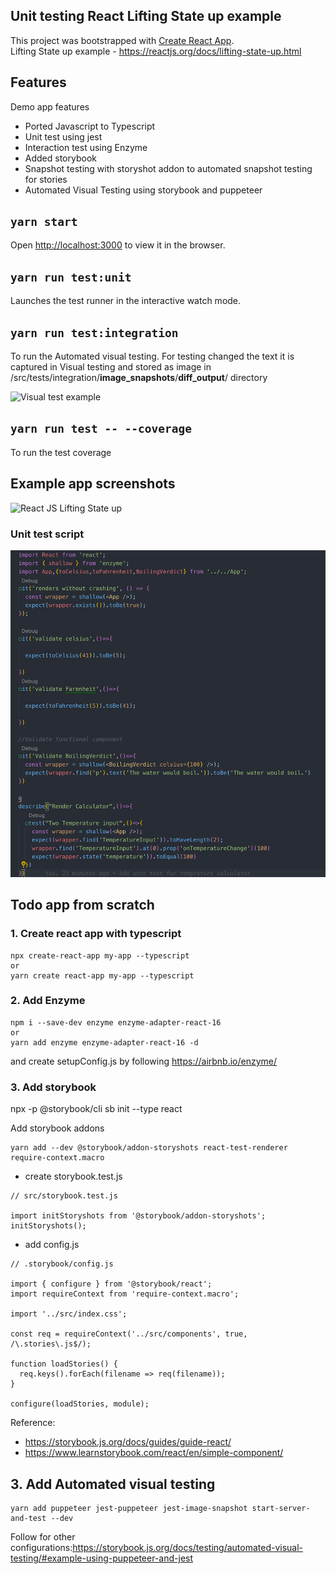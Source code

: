 
## Unit testing React Lifting State up example
This project was bootstrapped with [Create React App](https://github.com/facebook/create-react-app).<br />
Lifting State up example - https://reactjs.org/docs/lifting-state-up.html

## Features
Demo app features
- Ported Javascript to Typescript
- Unit test using jest
- Interaction test using Enzyme
- Added storybook
- Snapshot testing with storyshot addon to automated snapshot testing for stories
- Automated Visual Testing using storybook and puppeteer

## `yarn start`

Open [http://localhost:3000](http://localhost:3000) to view it in the browser.

## `yarn run test:unit`

Launches the test runner in the interactive watch mode.<br>

## `yarn run test:integration`

To run the Automated visual testing.
For testing changed the text it is captured in Visual testing and stored as image in /src/tests/integration/__image_snapshots__/__diff_output__/ directory

![Visual test example](https://github.com/samuveljohns/react-test/blob/master/integration/__image_snapshots__/__diff_output__/calculator-test-js-calculator-visually-looks-correct-1-diff.png)


## `yarn run test -- --coverage`

To run the test coverage

## Example app screenshots 
![React JS Lifting State up](https://reactjs.org/react-devtools-state-ef94afc3447d75cdc245c77efb0d63be.gif)

### Unit test script
![unit test script](https://github.com/samuveljohns/jest-demo/blob/master/Screenshot%202019-07-13%20at%201.35.15%20AM.png)

## Todo app from scratch

### 1. Create react app with typescript
```
npx create-react-app my-app --typescript
or 
yarn create react-app my-app --typescript
```
### 2. Add Enzyme
```
npm i --save-dev enzyme enzyme-adapter-react-16
or 
yarn add enzyme enzyme-adapter-react-16 -d
```
and create setupConfig.js by following https://airbnb.io/enzyme/
### 3. Add storybook
npx -p @storybook/cli sb init --type react

Add storybook addons
```
yarn add --dev @storybook/addon-storyshots react-test-renderer require-context.macro
```
- create storybook.test.js
```
// src/storybook.test.js

import initStoryshots from '@storybook/addon-storyshots';
initStoryshots();
```
- add config.js

```
// .storybook/config.js

import { configure } from '@storybook/react';
import requireContext from 'require-context.macro';

import '../src/index.css';

const req = requireContext('../src/components', true, /\.stories\.js$/);

function loadStories() {
  req.keys().forEach(filename => req(filename));
}

configure(loadStories, module);
```
Reference: 
- https://storybook.js.org/docs/guides/guide-react/
- https://www.learnstorybook.com/react/en/simple-component/

## 3. Add Automated visual testing
```
yarn add puppeteer jest-puppeteer jest-image-snapshot start-server-and-test --dev
```
Follow for other configurations:https://storybook.js.org/docs/testing/automated-visual-testing/#example-using-puppeteer-and-jest







